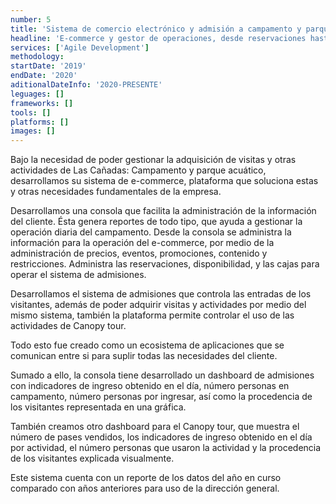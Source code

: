```yaml
---
number: 5
title: 'Sistema de comercio electrónico y admisión a campamento y parque acuático'
headline: 'E-commerce y gestor de operaciones, desde reservaciones hasta el control de actividades de visitantes.'
services: ['Agile Development']
methodology: 
startDate: '2019'
endDate: '2020'
aditionalDateInfo: '2020-PRESENTE'
leguages: []
frameworks: []
tools: []
platforms: []
images: []
---
```


Bajo la necesidad de poder gestionar la adquisición de visitas y otras actividades de Las Cañadas: Campamento y parque acuático, desarrollamos su sistema de e-commerce, plataforma que soluciona estas y otras necesidades fundamentales de la empresa.

Desarrollamos una consola que facilita la administración de la información del cliente. Ésta genera reportes de todo tipo, que ayuda a gestionar la operación diaria del campamento. Desde la consola se administra la información para la operación del e-commerce, por medio de la administración de precios, eventos, promociones, contenido y restricciones. Administra las reservaciones, disponibilidad, y las cajas para operar el sistema de admisiones.

Desarrollamos el sistema de admisiones que controla las entradas de los visitantes, además de poder adquirir visitas y actividades por medio del mismo sistema, también la plataforma permite controlar el uso de las actividades de Canopy tour.

Todo esto fue creado como un ecosistema de aplicaciones que se comunican entre si para suplir todas las necesidades del cliente.

Sumado a ello, la consola tiene desarrollado un dashboard de admisiones con indicadores de ingreso obtenido en el día, número personas en campamento, número personas por ingresar, así como la procedencia de los visitantes representada en una gráfica.

También creamos otro dashboard para el Canopy tour, que muestra el número de pases vendidos, los indicadores de ingreso obtenido en el día por actividad, el número personas que usaron la actividad y la procedencia de los visitantes explicada visualmente.

Este sistema cuenta con un reporte de los datos del año en curso comparado con años anteriores para uso de la dirección general.